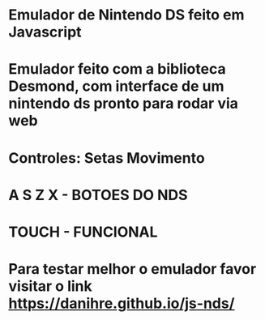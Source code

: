 # Emulador de Nintendo DS feito em Javascript
# Emulador feito com a biblioteca Desmond, com interface de um nintendo ds pronto para rodar via web
# Controles: Setas Movimento
# A S Z X - BOTOES DO NDS
# TOUCH - FUNCIONAL
# Para testar melhor o emulador favor visitar o link https://danihre.github.io/js-nds/
